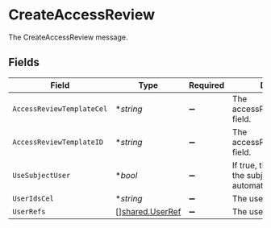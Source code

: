 # CreateAccessReview

The CreateAccessReview message.


## Fields

| Field                                                                         | Type                                                                          | Required                                                                      | Description                                                                   |
| ----------------------------------------------------------------------------- | ----------------------------------------------------------------------------- | ----------------------------------------------------------------------------- | ----------------------------------------------------------------------------- |
| `AccessReviewTemplateCel`                                                     | **string*                                                                     | :heavy_minus_sign:                                                            | The accessReviewTemplateCel field.                                            |
| `AccessReviewTemplateID`                                                      | **string*                                                                     | :heavy_minus_sign:                                                            | The accessReviewTemplateId field.                                             |
| `UseSubjectUser`                                                              | **bool*                                                                       | :heavy_minus_sign:                                                            | If true, the step will use the subject user of the automation as the subject. |
| `UserIdsCel`                                                                  | **string*                                                                     | :heavy_minus_sign:                                                            | The userIdsCel field.                                                         |
| `UserRefs`                                                                    | [][shared.UserRef](../../../pkg/models/shared/userref.md)                     | :heavy_minus_sign:                                                            | The userRefs field.                                                           |